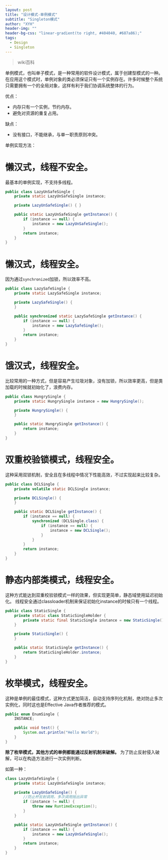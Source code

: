 ```yaml
---
layout: post
title: "设计模式-单例模式"
subtitle: "Singleton模式"
author: "XYH"
header-img: ""
header-bg-css: "linear-gradient(to right, #404040, #687a86);"
tags: 
  - Design
  - Singleton
---
```


> wiki百科

单例模式，也叫单子模式，是一种常用的软件设计模式，属于创建型模式的一种。在应用这个模式时，单例对象的类必须保证只有一个实例存在。许多时候整个系统只需要拥有一个的全局对象，这样有利于我们协调系统整体的行为。

优点：

* 内存只有一个实例，节约内存。
* 避免对资源的重复占用。

缺点：

* 没有接口，不能继承，与单一职责原则冲突。

单例实现方法：

# 懒汉式，线程不安全。

最基本的单例实现，不支持多线程。

```java
public class LazyUnSafeSingle {
    private static LazyUnSafeSingle instance;

    private LazyUnSafeSingle() { }

    public static LazyUnSafeSingle getInstance() {
        if (instance == null) {
            instance = new LazyUnSafeSingle();
        }
        return instance;
    }
}
```

# 懒汉式，线程安全。

因为通过`synchronized`加锁，所以效率不高。

```java
public class LazySafeSingle {
    private static LazySafeSingle instance;

    private LazySafeSingle() {
    }

    public synchronized static LazySafeSingle getInstance() {
        if (instance == null) {
            instance = new LazySafeSingle();
        }
        return instance;
    }
}
```

# 饿汉式，线程安全。

比较常用的一种方式，但是容易产生垃圾对象，没有加锁，所以效率更高，但是类加载的时候就初始化了，浪费内存。

```java
public class HungrySingle {
    private static HungrySingle instance = new HungrySingle();

    private HungrySingle() {
    }

    public static HungrySingle getInstance() {
        return instance;
    }
}
```

# 双重校验锁模式，线程安全。

这种采用双锁机制，安全且在多线程中情况下性能高效，不过实现起来比较复杂。

```java
public class DCLSingle {
    private volatile static DCLSingle instance;

    private DCLSingle() {
    }

    public static DCLSingle getInstance() {
        if (instance == null) {
            synchronized (DCLSingle.class) {
                if (instance == null) {
                    instance = new DCLSingle();
                }
            }
        }
        return instance;
    }
}
```

# 静态内部类模式，线程安全。

这种方式能达到双重校验锁模式一样的效果，但实现更简单，静态域使用延迟初始化。
线程安全通过classloader机制来保证初始化instance的时候只有一个线程。

```java
public class StaticSingle {
    private static class StaticSingleHolder {
        private static final StaticSingle instance = new StaticSingle();
    }

    private StaticSingle() {
    }

    public static StaticSingle getInstance() {
        return StaticSingleHolder.instance;
    }
}
```

# 枚举模式，线程安全。

这种是单例的最佳模式，这种方式更加简洁，自动支持序列化机制，绝对防止多次实例化，同时这也是Effective Java作者推荐的模式。

```java
public enum EnumSingle {
    INSTANCE;

    public void test() {
        System.out.println("Hello World");
    }
}
```

**除了枚举模式，其他方式的单例都能通过反射机制来破解。** 为了防止反射侵入破解，可以在构造方法进行一次实例判断。

如第一种：

```java
class LazyUnSafeSingle {
    private static LazyUnSafeSingle instance;

    private LazyUnSafeSingle() {
        //防止杯反射调用，多次调用抛出异常
        if (instance != null) {
            throw new RuntimeException();
        }
    }

    public static LazyUnSafeSingle getInstance() {
        if (instance == null) {
            instance = new LazyUnSafeSingle();
        }
        return instance;
    }
}
```

